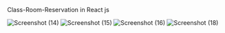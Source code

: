 
Class-Room-Reservation in React js

![Screenshot (14)](https://user-images.githubusercontent.com/95078363/223483619-8f378799-1e13-4d6d-9f7e-95b556590aa9.png)
![Screenshot (15)](https://user-images.githubusercontent.com/95078363/223483983-756e7f7c-f51d-4eab-ad4a-d30928034e82.png)
![Screenshot (16)](https://user-images.githubusercontent.com/95078363/223484219-d42e6136-54d8-40ad-942a-dc0ea3346ea3.png)
![Screenshot (18)](https://user-images.githubusercontent.com/95078363/223484303-4ddbd53a-b733-4677-8c86-338b95a834d6.png)

